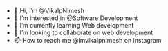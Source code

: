 - 👋 Hi, I’m @VikalpNimesh
- 👀 I’m interested in @Software Development
- 🌱 I’m currently learning Web development
- 💞️ I’m looking to collaborate on web development
- 📫 How to reach me @imvikalpnimesh on instagram

<!---
VikalpNimesh/VikalpNimesh is a ✨ special ✨ repository because its `README.md` (this file) appears on your GitHub profile.
You can click the Preview link to take a look at your changes.
--->
